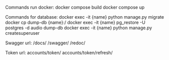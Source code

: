 Commands run docker:
docker compose build
docker compose up

Commands for database:
docker exec -it {name} python manage.py migrate
docker cp dump-db {name}:/ 
docker exec -it {name} pg_restore -U postgres -d audio  dump-db
docker exec -it {name} python manage.py createsuperuser


Swagger url: 
/docs/
/swagger/
/redoc/

Token url:
accounts/token/
accounts/token/refresh/